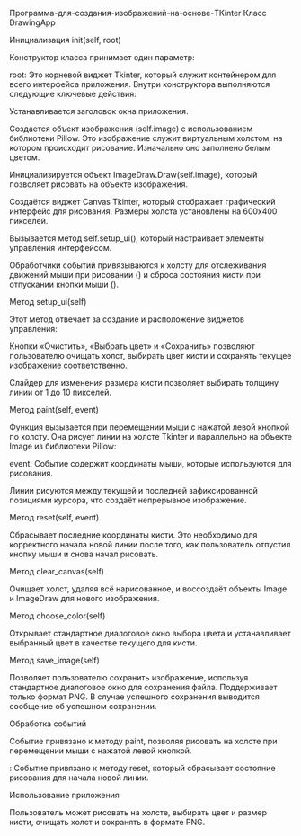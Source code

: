 Программа-для-создания-изображений-на-основе-TKinter
Класс DrawingApp

Инициализация init(self, root)

Конструктор класса принимает один параметр:

root: Это корневой виджет Tkinter, который служит контейнером для всего интерфейса приложения.
Внутри конструктора выполняются следующие ключевые действия:

Устанавливается заголовок окна приложения.

Создается объект изображения (self.image) с использованием библиотеки Pillow. Это изображение служит виртуальным холстом, на котором происходит рисование. Изначально оно заполнено белым цветом.

Инициализируется объект ImageDraw.Draw(self.image), который позволяет рисовать на объекте изображения.

Создаётся виджет Canvas Tkinter, который отображает графический интерфейс для рисования. Размеры холста установлены на 600x400 пикселей.

Вызывается метод self.setup_ui(), который настраивает элементы управления интерфейсом.

Обработчики событий привязываются к холсту для отслеживания движений мыши при рисовании () и сброса состояния кисти при отпускании кнопки мыши ().

Метод setup_ui(self)

Этот метод отвечает за создание и расположение виджетов управления:

Кнопки «Очистить», «Выбрать цвет» и «Сохранить» позволяют пользователю очищать холст, выбирать цвет кисти и сохранять текущее изображение соответственно.

Слайдер для изменения размера кисти позволяет выбирать толщину линии от 1 до 10 пикселей.

Метод paint(self, event)

Функция вызывается при перемещении мыши с нажатой левой кнопкой по холсту. Она рисует линии на холсте Tkinter и параллельно на объекте Image из библиотеки Pillow:

event: Событие содержит координаты мыши, которые используются для рисования.

Линии рисуются между текущей и последней зафиксированной позициями курсора, что создаёт непрерывное изображение.

Метод reset(self, event)

Сбрасывает последние координаты кисти. Это необходимо для корректного начала новой линии после того, как пользователь отпустил кнопку мыши и снова начал рисовать.

Метод clear_canvas(self)

Очищает холст, удаляя всё нарисованное, и воссоздаёт объекты Image и ImageDraw для нового изображения.

Метод choose_color(self)

Открывает стандартное диалоговое окно выбора цвета и устанавливает выбранный цвет в качестве текущего для кисти.

Метод save_image(self)

Позволяет пользователю сохранить изображение, используя стандартное диалоговое окно для сохранения файла. Поддерживает только формат PNG. В случае успешного сохранения выводится сообщение об успешном сохранении.

Обработка событий

Событие привязано к методу paint, позволяя рисовать на холсте при перемещении мыши с нажатой левой кнопкой.

: Событие привязано к методу reset, который сбрасывает состояние рисования для начала новой линии.

Использование приложения

Пользователь может рисовать на холсте, выбирать цвет и размер кисти, очищать холст и сохранять в формате PNG.
